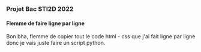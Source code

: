 ### Projet Bac STI2D 2022

#### Flemme de faire ligne par ligne
Bon bha, flemme de copier tout le code html - css que j'ai fait ligne par ligne donc je vais juste faire un script python.